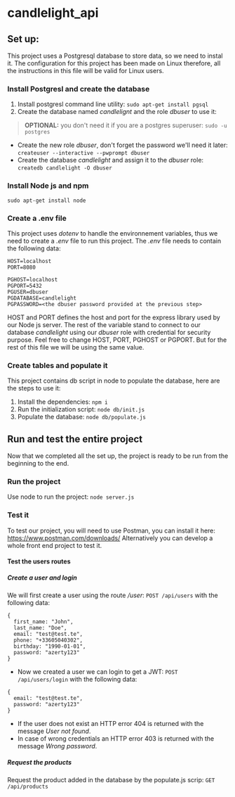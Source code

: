 # candlelight_api

## Set up:
This project uses a Postgresql database to store data, so we need to instal it.
The configuration for this project has been made on Linux therefore, all the instructions in this file will be valid for Linux users.

### Install Postgresl and create the database
1. Install postgresl command line utility: `sudo apt-get install pgsql`
2. Create the database named *candlelignt* and the role *dbuser* to use it:
>**OPTIONAL:** you don't need it if you are a postgres superuser: `sudo -u postgres`
  - Create the new role *dbuser*, don't forget the password we'll need it later: `createuser --interactive --pwprompt dbuser`
  - Create the database *candlelight* and assign it to the *dbuser* role:  `createdb candlelight -O dbuser`

### Install Node js and npm
`sudo apt-get install node`

### Create a .env file
This project uses *dotenv* to handle the environnement variables, thus we need to create a *.env* file to run this project.
The *.env* file needs to contain the following data:
```
HOST=localhost
PORT=8080

PGHOST=localhost
PGPORT=5432
PGUSER=dbuser
PGDATABASE=candlelight
PGPASSWORD=<the dbuser password provided at the previous step>
```
HOST and PORT defines the host and port for the express library used by our Node js server.
The rest of the variable stand to connect to our database *candlelight* using our *dbuser* role with credential for security purpose.
Feel free to change HOST, PORT, PGHOST or PGPORT. But for the rest of this file we will be using the same value.

### Create tables and populate it
This project contains db script in node to populate the database, here are the steps to use it:
1. Install the dependencies: `npm i`
2. Run the initialization script: `node db/init.js`
3. Populate the database: `node db/populate.js`


## Run and test the entire project
Now that we completed all the set up, the project is ready to be run from the beginning to the end.

### Run the project
Use node to run the project: `node server.js`

### Test it
To test our project, you will need to use Postman, you can install it here: https://www.postman.com/downloads/
Alternatively you can develop a whole front end project to test it.

#### Test the users routes

##### Create a user and login
We will first create a user using the route */user*: `POST /api/users` with the following data:
```
{
  first_name: "John",
  last_name: "Doe",
  email: "test@test.te",
  phone: "+33605040302",
  birthday: "1990-01-01",
  password: "azerty123"
}
```
- Now we created a user we can login to get a JWT: `POST /api/users/login` with the following data:
```
{
  email: "test@test.te",
  password: "azerty123"
}
```
- If the user does not exist an HTTP error 404 is returned with the message *User not found*.
- In case of wrong credentials an HTTP error 403 is returned with the message *Wrong password*.

##### Request the products
Request the product added in the database by the populate.js scrip:
`GET /api/products`
